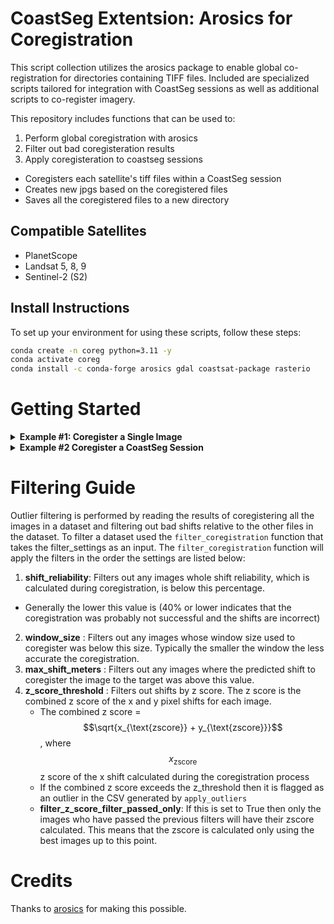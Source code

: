 # CoastSeg Extentsion: Arosics for Coregistration 

This script collection utilizes the arosics package to enable global co-registration for directories containing TIFF files. Included are specialized scripts tailored for integration with CoastSeg sessions as well as additional scripts to co-register imagery.

This repository includes functions that can be used to:
1. Perform global coregistration with arosics
2. Filter out bad coregisteration results 
3. Apply coregisteration to coastseg sessions
  - Coregisters each satellite's tiff files within a CoastSeg session
  - Creates new jpgs based on the coregistered files
  - Saves all the coregistered files to a new directory

## Compatible Satellites
- PlanetScope
- Landsat 5, 8, 9
- Sentinel-2 (S2)

## Install Instructions
To set up your environment for using these scripts, follow these steps:
```bash
conda create -n coreg python=3.11 -y
conda activate coreg
conda install -c conda-forge arosics gdal coastsat-package rasterio
```

# Getting Started

<details>
<summary><strong>Example #1: Coregister a Single Image</strong></summary>

  In this example we will coregister a S2 scene to a Landsat 9 scene at Unalakleet Alaska.

1. Open the file `coregister_single.py`
2. Create the coregister settings
     - These are the settings that are provided to arosics to coregister the two scenes together.
     - You can read me more about the available settings at the  [arosics global coreg page](https://danschef.git-pages.gfz-potsdam.de/arosics/doc/arosics.html#module-arosics.CoReg)
     - I recommend using these default settings.
```
coregister_settings = {
    "ws": (256, 256), # window size: this is the size of the window used to calculate the coregistration shifts
    "nodata":(0,0),   # This is the no data value in the images
    "max_shift":100,  # This is the maximum allowable shift in pixels
    "binary_ws":False, # This forces the window size to be a power of 2
    "progress":False,  # This shows the progress of the coregistration
    "v":False,         # This shows the verbose output
    "ignore_errors":True, # Useful for batch processing. In case of error COREG.success == False and COREG.x_shift_px/COREG.y_shift_px is None        
    "fmt_out": "GTiff",
}
```
3. Enter the locations to the template and target images.
  - Replace the existing paths with the locations of your files
  - `im_reference` : This is the tiff file that you want to coregister the target to. 
  - `im_target` : This is the tiff file that you want to coregister to the template
  - Note: Neither of these files will be modified by the coregistration process. Any modifications will be saved to new directories and the finishes coregistered image will be saved out to the 'coregistered' directory
```
im_reference = "sample_data/2023-06-30-22-01-55_L9_ms.tif"
im_target = "sample_data/2023-10-09-22-28-02_S2_ms.tif" # This is the image that will be coregistered to the reference image
```
4. Run the script and the target image will be coregistered to the template image.
   - The coregistered image will be saved to 'coregistered' directory
   - A json file called `coreg_result.json` will be saved to the same directory. It contains the shift applied to the image
   - <bold> See content of  coreg_result.json </bold>
  ```
{
    "2023-10-09-22-28-02_S2_ms.tif": {
        "original_ssim": 0.5438432514482783,
        "coregistered_ssim": 0.5356732983691888,
        "change_ssim": -0.00816995307908952,
        "shift_x": -0.6070383489131927,
        "shift_y": 0.5041977167129517,
        "shift_x_meters": -6.0703834891319275,
        "shift_y_meters": -5.041977167129517,
        "shift_reliability": 73.24202217019764,
        "window_size": [
            256,
            256
        ],
        "success": true,
        "CRS": "EPSG:32604",
        "CRS_converted": true
    },
    "settings": {
        "ws": [
            256,
            256
        ],
        "nodata": [
            0,
            0
        ],
        "max_shift": 100,
        "binary_ws": false,
        "progress": false,
        "v": false,
        "ignore_errors": true,
        "fmt_out": "GTiff"
    }
}

  ```
</details>

<details>
<summary><strong>Example #2 Coregister a CoastSeg Session</strong></summary>
  

Script : `coregister_coastseg_session.py`

This example takes a session folder from CoastSeg and coregisters all the tiff files for each of the satellites except L7 to the selected template. The tiff files in the `ms` directory for each satellite are used as the target images to coregister to the template image. After the shifts needed to coregister the images are calculated filtering is applied to remove any outliers. Any files that were flagged as outliers are moved to failed_coregistration folder in the output directory. For the files that passed the outlier filtering the estimated shifts are then applied to the panchromatic band, mask band, and QA band so that they match the coregistered ms band. Finally, it creates new jpg files based on the files that were coregistered.

### Directions
1. Open the file `coregister_single_planet_example.py`
2a. Create the coregister settings
These are the settings that are provided to arosics to coregister the two scenes together.
You can read me more about the available settings at the arosics global coreg page
I recommend using these default settings.
```
coregister_settings = {
    "ws": (256, 256), # window size: this is the size of the window used to calculate the coregistration shifts
    "nodata":(0,0),   # This is the no data value in the images
    "max_shift":100,  # This is the maximum allowable shift in pixels
    "binary_ws":False, # This forces the window size to be a power of 2
    "progress":False,  # This shows the progress of the coregistration
    "v":False,         # This shows the verbose output
    "ignore_errors":True, # Useful for batch processing. In case of error COREG.success == False and COREG.x_shift_px/COREG.y_shift_px is None        
    "fmt_out": "GTiff",
}
```
2b. Create the filter settings
These are the settings that are used to filter out bad coregistrations after coregistering all the target images to the template image.
- All of the bad coregistrations will be moved to a new directory called "failed_coregistration" that contains the bad coregistrations
- This creates a file called `filtered_files.csv` that contains a column called `filter_passed` that contains True if the image passed all the filtering steps
I recommend using these default settings.
```
filtering_settings = {
    'shift_reliability': 40,  # Default minimum threshold for shift reliability percentage. 
    'window_size': 50,  # Minimum size of the window used to calculate coregistration shifts in pixels (smaller is worse)
    'max_shift_meters': 250,  # Default maximum allowable shift in meters
    'filter_z_score': True,  # Flag to determine if z-score filtering should be applied
    'filter_z_score_filter_passed_only': False,  # Flag to apply z-score filtering only to data that has passed previous filters
    'z_score_threshold': 2  # Threshold for z-score beyond which data points are considered outliers
}
```

3. Choose a session directory to be the directory in `data` containing the tiffs, the location of the sorted jpgs, and the template file to coregister all the files in the session to

  - Replace the existing paths with the locations of your files
  - `template_path` : This is the tiff file that you want to coregister the target to.
  - `sorted_jpg_path` :This is the location to the RGB jpg files within the `session_dir` selected. Only the jpgs directly in this folder will be used to load the tif files to coregister.
  - `session_dir` : This is the directory of the ROI within CoastSeg's `data` folder that contains all the downloaded data.
  - Note: None of these files will be modified by the coregistration process. Any modifications will be saved to new directories and the finishes coregistered image will be saved out to the 'coregistered' directory

```
session_dir = r'C:\development\doodleverse\coastseg\CoastSeg\data\ID_1_datetime11-04-24__04_30_52_original_mess_with'
template_path = r"C:\development\doodleverse\coastseg\CoastSeg\data\ID_1_datetime11-04-24__04_30_52_original\L9\ms\2023-06-30-22-01-55_L9_ID_1_datetime11-04-24__04_30_52_ms.tif"
sorted_jpg_path = r'C:\development\doodleverse\coastseg\CoastSeg\data\ID_1_datetime11-04-24__04_30_52_original_mess_with\jpg_files\preprocessed\RGB'

```

4. Run the script
   - The coregistered images will be saved to 'coregistered' directory
   - A json file called `transformation_results.json` will be saved to the same directory.
   - A CSV file called `filtered_files.csv` will be saved to the same directory. This file contains whether each file passed outlier filtering or not in `filter_passed` column.
   - Below is an example of the `coregistered` folder generated by the tool. It mirrors the struture of the original session and has the coregisterd files for each satellite in the same organizational format as the original. 
![image](https://github.com/user-attachments/assets/5895e591-6706-4147-ada7-496b9710f132)

 ### Summary 
1. Uses the filenames in the `sorted_jpg_path` to load in the matching tiff files from the `ms` folder for each satellite for coregistration
2. Calculates the shifts needed to coregister each of the tiff files from the `ms` folder for each satellite.
 -  It saves a file containing all the files that were coregistered to `'transformation_results.json'`
- It saves all the coregistered file to a directory called `coregistered`
3. It filters all the files in the `'transformation_results.json'` files based on the `filter_settings` and moves files that failed filtered to `failed_coregistration` within the `coregistered` directory
4. It copies the `pan`,`nir`, and `mask` folders tiffs for the matching files that passed filtering and applies the shifts determined by coregisteration to them. These files are saved to the `coregistered` directory.
5. It creates new jpgs using the coregistered files and saves them to `jpg_files` in the `coregistered` directory. This is only for the files that passed filtering.
6. It updates the config.json file's `sitename` to be the location of the coregistered files so that coastseg reads the coregistered file from there.

![image](https://github.com/user-attachments/assets/7e39c956-63b3-432c-b160-5d2b367ff504)


</details>

# Filtering Guide
Outlier filtering is performed by reading the results of coregistering all the images in a dataset and filtering out bad shifts relative to the other files in the dataset.
To filter a dataset used the `filter_coregistration` function that takes the filter_settings as an input. The  `filter_coregistration` function will apply the filters in the order the settings are listed below:

1. **shift_reliability**: Filters out any images whole shift reliability, which is calculated during coregistration, is below this percentage. 
- Generally the lower this value is (40% or lower indicates that the coregistration was probably not successful and the shifts are incorrect)
2. **window_size** : Filters out any images whose window size used to coregister was below this size. Typically the smaller the window the less accurate the coregistration.
3. **max_shift_meters** : Filters out any images where the predicted shift to coregister the image to the target was above this value.
4. **z_score_threshold** : Filters out shifts by z score. The z score is the combined z score of the x and y pixel shifts for each image.
   - The combined z score = $$\sqrt{x_{\text{zscore}} + y_{\text{zscore}}}$$, where  $$x_{\text{zscore}}$$ z score of the x shift calculated during the coregistration process
   - If the combined z score exceeds the z_threshold then it is flagged as an outlier in the CSV generated by `apply_outliers`
   - **filter_z_score_filter_passed_only**: If this is set to True then only the images who have passed the previous filters will have their zscore calculated. This means that the zscore is calculated only using the best images up to this point.


# Credits
Thanks to [arosics](https://github.com/GFZ/arosics) for making this possible.
